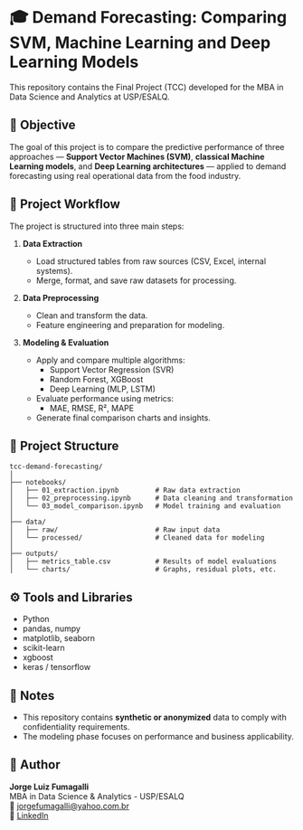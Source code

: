 # 🎓 Demand Forecasting: Comparing SVM, Machine Learning and Deep Learning Models

This repository contains the Final Project (TCC) developed for the MBA in Data Science and Analytics at USP/ESALQ.

## 🎯 Objective

The goal of this project is to compare the predictive performance of three approaches — **Support Vector Machines (SVM)**, **classical Machine Learning models**, and **Deep Learning architectures** — applied to demand forecasting using real operational data from the food industry.

## 🧱 Project Workflow

The project is structured into three main steps:

1. **Data Extraction**  
   - Load structured tables from raw sources (CSV, Excel, internal systems).
   - Merge, format, and save raw datasets for processing.

2. **Data Preprocessing**  
   - Clean and transform the data.
   - Feature engineering and preparation for modeling.

3. **Modeling & Evaluation**  
   - Apply and compare multiple algorithms:
     - Support Vector Regression (SVR)
     - Random Forest, XGBoost
     - Deep Learning (MLP, LSTM)
   - Evaluate performance using metrics:
     - MAE, RMSE, R², MAPE
   - Generate final comparison charts and insights.

## 📁 Project Structure

```
tcc-demand-forecasting/
│
├── notebooks/
│   ├── 01_extraction.ipynb         # Raw data extraction
│   ├── 02_preprocessing.ipynb      # Data cleaning and transformation
│   └── 03_model_comparison.ipynb   # Model training and evaluation
│
├── data/
│   ├── raw/                        # Raw input data
│   └── processed/                  # Cleaned data for modeling
│
├── outputs/
│   ├── metrics_table.csv           # Results of model evaluations
│   └── charts/                     # Graphs, residual plots, etc.
```

## ⚙️ Tools and Libraries

- Python
- pandas, numpy
- matplotlib, seaborn
- scikit-learn
- xgboost
- keras / tensorflow

## 📝 Notes

- This repository contains **synthetic or anonymized** data to comply with confidentiality requirements.
- The modeling phase focuses on performance and business applicability.

## 👤 Author

**Jorge Luiz Fumagalli**  
MBA in Data Science & Analytics - USP/ESALQ  
📧 jorgefumagalli@yahoo.com.br  
🔗 [LinkedIn](https://www.linkedin.com/in/jorgefumagalli/)